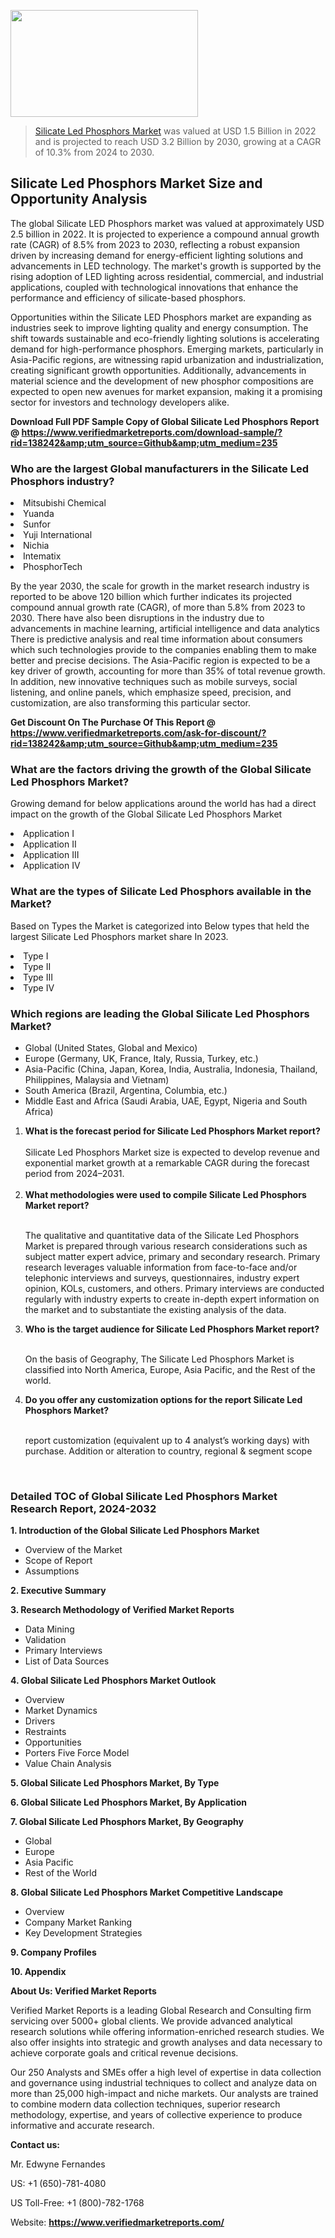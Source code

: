 <img src="https://ffe5etoiles.com/wp-content/uploads/2024/12/MST1-300x171.png" alt="" width="300" height="171" class="alignnone size-medium wp-image-20088" /><blockquote><p><p><a href="https://www.verifiedmarketreports.com/download-sample/?rid=138242&utm_source=Github&utm_medium=235" target="_blank">Silicate Led Phosphors Market</a> was valued at USD 1.5 Billion in 2022 and is projected to reach USD 3.2 Billion by 2030, growing at a CAGR of 10.3% from 2024 to 2030.</p></blockquote><p><h2>Silicate Led Phosphors Market Size and Opportunity Analysis</h2><p>The global Silicate LED Phosphors market was valued at approximately USD 2.5 billion in 2022. It is projected to experience a compound annual growth rate (CAGR) of 8.5% from 2023 to 2030, reflecting a robust expansion driven by increasing demand for energy-efficient lighting solutions and advancements in LED technology. The market's growth is supported by the rising adoption of LED lighting across residential, commercial, and industrial applications, coupled with technological innovations that enhance the performance and efficiency of silicate-based phosphors.</p><p>Opportunities within the Silicate LED Phosphors market are expanding as industries seek to improve lighting quality and energy consumption. The shift towards sustainable and eco-friendly lighting solutions is accelerating demand for high-performance phosphors. Emerging markets, particularly in Asia-Pacific regions, are witnessing rapid urbanization and industrialization, creating significant growth opportunities. Additionally, advancements in material science and the development of new phosphor compositions are expected to open new avenues for market expansion, making it a promising sector for investors and technology developers alike.</p></p><p class=""><strong>Download Full PDF Sample Copy of Global Silicate Led Phosphors Report @ <a href="https://www.verifiedmarketreports.com/download-sample/?rid=138242&amp;utm_source=Github&amp;utm_medium=235" target="_blank">https://www.verifiedmarketreports.com/download-sample/?rid=138242&amp;utm_source=Github&amp;utm_medium=235</a></strong></p><h3 id="" class="">Who are the largest Global manufacturers in the Silicate Led Phosphors industry?</h3><p><li>Mitsubishi Chemical</li><li> Yuanda</li><li> Sunfor</li><li> Yuji International</li><li> Nichia</li><li> Intematix</li><li> PhosphorTech</li></p><div class=""><div class="" dir="" data-message-author-role="" data-message-id="" data-message-model-slug=""><div class=""><div class=""><div class=""><div class="" dir="" data-message-author-role="" data-message-id="" data-message-model-slug=""><div class=""><div class=""><p>By the year 2030, the scale for growth in the market research industry is reported to be above 120 billion which further indicates its projected compound annual growth rate (CAGR), of more than 5.8% from 2023 to 2030. There have also been disruptions in the industry due to advancements in machine learning, artificial intelligence and data analytics There is predictive analysis and real time information about consumers which such technologies provide to the companies enabling them to make better and precise decisions. The Asia-Pacific region is expected to be a key driver of growth, accounting for more than 35% of total revenue growth. In addition, new innovative techniques such as mobile surveys, social listening, and online panels, which emphasize speed, precision, and customization, are also transforming this particular sector.</p><p><strong>Get Discount On The Purchase Of This Report @&nbsp; <a href="https://www.verifiedmarketreports.com/ask-for-discount/?rid=138242&amp;utm_source=Github&amp;utm_medium=235" target="_blank">https://www.verifiedmarketreports.com/ask-for-discount/?rid=138242&amp;utm_source=Github&amp;utm_medium=235</a></strong></p></div></div></div></div></div></div></div></div><h3 id="" class="">What are the factors driving the growth of the Global Silicate Led Phosphors Market?</h3><p id="" class="">Growing demand for below applications around the world has had a direct impact on the growth of the Global Silicate Led Phosphors Market</p><p id="" class=""><li>Application I</li><li> Application II</li><li> Application III</li><li> Application IV</li></p><h3 id="" class="">What are the types of Silicate Led Phosphors available in the Market?</h3><p id="" class="">Based on Types the Market is categorized into Below types that held the largest Silicate Led Phosphors market share In 2023.</p><p id="" class=""><li>Type I</li><li> Type II</li><li> Type III</li><li> Type IV</li></p><h3 id="" class="">Which regions are leading the Global Silicate Led Phosphors Market?</h3><ul><li>Global (United States, Global and Mexico)</li><li>Europe (Germany, UK, France, Italy, Russia, Turkey, etc.)</li><li>Asia-Pacific (China, Japan, Korea, India, Australia, Indonesia, Thailand, Philippines, Malaysia and Vietnam)</li><li>South America (Brazil, Argentina, Columbia, etc.)</li><li>Middle East and Africa (Saudi Arabia, UAE, Egypt, Nigeria and South Africa)</li></ul><p><ol><li><strong>What is the forecast period for Silicate Led Phosphors Market report?<br /></strong><br /><span data-sheets-root="1" data-sheets-value="{&quot;1&quot;:2,&quot;2&quot;:&quot;XXXX size is expected to develop revenue and exponential market growth at a remarkable CAGR during the forecast period from 2024&ndash;2030.&quot;}" data-sheets-userformat="{&quot;2&quot;:12674,&quot;4&quot;:{&quot;1&quot;:2,&quot;2&quot;:16776960},&quot;10&quot;:2,&quot;11&quot;:0,&quot;15&quot;:&quot;Arial&quot;,&quot;16&quot;:12}">Silicate Led Phosphors Market size is expected to develop revenue and exponential market growth at a remarkable CAGR during the forecast period from 2024&ndash;2031.</span><br /><br /></li><li><strong>What methodologies were used to compile Silicate Led Phosphors Market report?<br /><br /></strong><p>The qualitative and quantitative data of the&nbsp;Silicate Led Phosphors Market is prepared through various research considerations such as subject matter expert advice, primary and secondary research. Primary research leverages valuable information from face-to-face and/or telephonic interviews and surveys, questionnaires, industry expert opinion, KOLs, customers, and others. Primary interviews are conducted regularly with industry experts to create in-depth expert information on the market and to substantiate the existing analysis of the data.&nbsp;</p></li><li><strong>Who is the target audience for Silicate Led Phosphors Market report?<br /><br /></strong><p>On the basis of Geography, The&nbsp;Silicate Led Phosphors Market is classified into North America, Europe, Asia Pacific, and the Rest of the world.</p></li><li><strong>Do you offer any customization options for the report Silicate Led Phosphors Market?<br /><br /></strong><p>report customization (equivalent up to 4 analyst&rsquo;s working days) with purchase. Addition or alteration to country, regional &amp; segment scope</p><p>&nbsp;</p></li></ol></p><h3 id="" class="">Detailed TOC of Global Silicate Led Phosphors Market Research Report, 2024-2032</h3><p id="" class=""><strong>1. Introduction of the Global Silicate Led Phosphors Market</strong></p><ul><li>Overview of the Market</li><li>Scope of Report</li><li>Assumptions</li></ul><p id="" class=""><strong>2. Executive Summary</strong></p><p id="" class=""><strong>3. Research Methodology of&nbsp;Verified Market Reports</strong></p><ul><li>Data Mining</li><li>Validation</li><li>Primary Interviews</li><li>List of Data Sources</li></ul><p id="" class=""><strong>4. Global Silicate Led Phosphors Market Outlook</strong></p><ul><li>Overview</li><li>Market Dynamics</li><li>Drivers</li><li>Restraints</li><li>Opportunities</li><li>Porters Five Force Model</li><li>Value Chain Analysis</li></ul><p id="" class=""><strong>5. Global Silicate Led Phosphors Market, By&nbsp;Type</strong></p><p id="" class=""><strong>6. Global Silicate Led Phosphors Market, By Application</strong></p><p id="" class=""><strong>7. Global Silicate Led Phosphors Market, By Geography</strong></p><ul><li>Global</li><li>Europe</li><li>Asia Pacific</li><li>Rest of the World</li></ul><p id="" class=""><strong>8. Global Silicate Led Phosphors Market Competitive Landscape</strong></p><ul><li>Overview</li><li>Company Market Ranking</li><li>Key Development Strategies</li></ul><p id="" class=""><strong>9. Company Profiles</strong></p><p id="" class=""><strong>10. Appendix</strong></p><p id="" class=""><strong>About Us: Verified Market Reports</strong></p><p id="" class="">Verified Market Reports is a leading Global Research and Consulting firm servicing over 5000+ global clients. We provide advanced analytical research solutions while offering information-enriched research studies. We also offer insights into strategic and growth analyses and data necessary to achieve corporate goals and critical revenue decisions.</p><p id="" class="">Our 250 Analysts and SMEs offer a high level of expertise in data collection and governance using industrial techniques to collect and analyze data on more than 25,000 high-impact and niche markets. Our analysts are trained to combine modern data collection techniques, superior research methodology, expertise, and years of collective experience to produce informative and accurate research.</p><p id="" class=""><strong>Contact us:</strong></p><p id="" class="">Mr. Edwyne Fernandes</p><p id="" class="">US: +1 (650)-781-4080</p><p id="" class="">US Toll-Free: +1 (800)-782-1768</p><p id="" class="">Website: <a target="" data-test-app-aware-link=""><strong>https://www.verifiedmarketreports.com/</strong></a></p>
